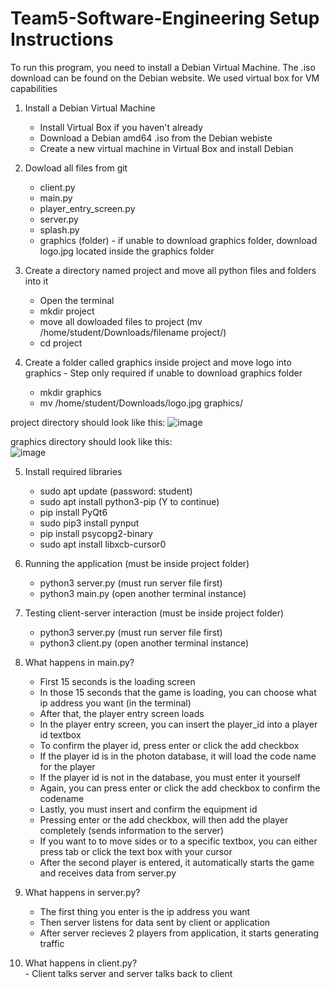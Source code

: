 # Team5-Software-Engineering Setup Instructions

To run this program, you need to install a Debian Virtual Machine. The .iso download can be found on the Debian website. We used virtual box for VM capabilities

  1. Install a Debian Virtual Machine
     - Install Virtual Box if you haven't already
     - Download a Debian amd64 .iso from the Debian webiste
     - Create a new virtual machine in Virtual Box and install Debian
    
  2. Dowload all files from git
     - client.py
     - main.py
     - player_entry_screen.py
     - server.py
     - splash.py
     - graphics (folder) - if unable to download graphics folder, download logo.jpg located inside the graphics folder
    
  3. Create a directory named project and move all python files and folders into it
     - Open the terminal
     - mkdir project
     - move all dowloaded files to project (mv /home/student/Downloads/filename project/)
     - cd project
  
  4. Create a folder called graphics inside project and move logo into graphics - Step only required if unable to download graphics folder
     - mkdir graphics
     - mv /home/student/Downloads/logo.jpg graphics/
  
  project directory should look like this: ![image](https://github.com/user-attachments/assets/59fbe672-e726-4402-a866-fc87c456699c)
  
  
  graphics directory should look like this:                                                                                         
  ![image](https://github.com/user-attachments/assets/a1b09c8e-ce23-4807-93cc-081b7acebe5f)
    
  5. Install required libraries
     - sudo apt update (password: student)
     - sudo apt install python3-pip (Y to continue)
     - pip install PyQt6
     - sudo pip3 install pynput
     - pip install psycopg2-binary
     - sudo apt install libxcb-cursor0
    
  6. Running the application (must be inside project folder)
     - python3 server.py (must run server file first)
     - python3 main.py (open another terminal instance)
    
  7. Testing client-server interaction (must be inside project folder)
     - python3 server.py (must run server file first)
     - python3 client.py (open another terminal instance)
    

  8. What happens in main.py?
     - First 15 seconds is the loading screen
     - In those 15 seconds that the game is loading, you can choose what ip address you want (in the terminal)
     - After that, the player entry screen loads
     - In the player entry screen, you can insert the player_id into a player id textbox
     - To confirm the player id, press enter or click the add checkbox
     - If the player id is in the photon database, it will load the code name for the player
     - If the player id is not in the database, you must enter it yourself
     - Again, you can press enter or click the add checkbox to confirm the codename
     - Lastly, you must insert and confirm the equipment id 
     - Pressing enter or the add checkbox, will then add the player completely (sends information to the server)
     - If you want to to move sides or to a specific textbox, you can either press tab or click the text box with your cursor
     - After the second player is entered, it automatically starts the game and receives data from server.py
    
  9. What happens in server.py?
     - The first thing you enter is the ip address you want
     - Then server listens for data sent by client or application
     - After server recieves 2 players from application, it starts generating traffic

  10. What happens in client.py?                                                          
     - Client talks server and server talks back to client
     
  

     
